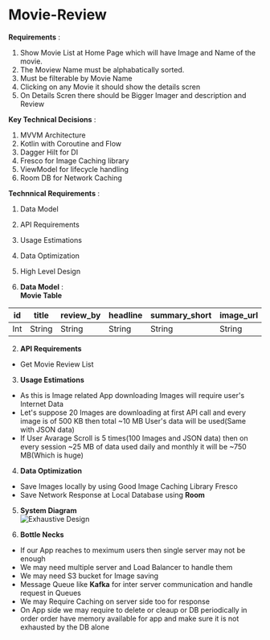 # Movie-Review
**Requirements** :  
  1. Show Movie List at Home Page which will have Image and Name of the movie.
  2. The Moview Name must be alphabatically sorted.
  3. Must be filterable by Movie Name
  4. Clicking on any Movie it should show the details scren
  5. On Details Scren there should be Bigger Imager and description and Review

**Key Technical Decisions** :
  1. MVVM Architecture
  2. Kotlin with Coroutine and Flow
  3. Dagger Hilt for DI
  4. Fresco for Image Caching library
  5. ViewModel for lifecycle handling
  6. Room DB for Network Caching

**Technnical Requirements** :     
  1. Data Model
  2. API Requirements
  3. Usage Estimations
  4. Data Optimization
  5. High Level Design 

1. **Data Model** :  
**Movie Table**

 id  |    title      |  review_by  |  headline | summary_short  | image_url  | external_link | opening_date  |
---- | ------------- | ---------- | ---------- | -------------- |----------- |-------------- |-------------- |
 Int |    String     |   String   |   String   |    String      |  String    |    String     |    String     |
 
2. **API Requirements**
  * Get Movie Review List

3. **Usage Estimations**
  * As this is Image related App downloading Images will require user's Internet Data
  * Let's suppose 20 Images are downloading at first API call and every image is of 500 KB then total ~10 MB User's data will be used(Same with JSON data)
  * If User Avarage Scroll is 5 times(100 Images and JSON data) then on every session ~25 MB of data used daily and monthly it will be ~750 MB(Which is huge)

4. **Data Optimization**  
  * Save Images locally by using Good Image Caching Library Fresco
  * Save Network Response at Local Database using **Room**
  
5. **System Diagram**  
  ![Exhaustive Design](http://www.plantuml.com/plantuml/png/ZP9DQxD04CVl-oa6dtFoq1mRA15ZKy7MOD90eI2RTJHBDxj1rpIbvBjtDqkhqHvwaPdvpVx7UPdLcbQwsGiYiD2W5LIyt6d8UOLCSoK9PLfLu0M2ezGUq1eAHYoaiXG86uxl09-4d4al-gXo50vrIBId9MOf7bJDZV27JG1e-ShVXDbzk0uUB37eVAsSXija5QsJz6KWFVVNldkQnSaY2jnx0fsK3dM50PeQ6QqHlAY0y7GmVUV_N-MJqk0VAHTqA_3IzNDm0_yENBvD1PTuQz8kndYhH3xLUD8sD52SKqq7GfC_2PslvnAccp3j_tEAHpj_VnbvHfCAB2j4wOHRSvmhhT69kx2JRzNZ9F3ZR6N6wY_2Vf5OCIeWe6o7fWeLdE5MDEYgEAjVn4Q_TqSA1gFHtUKcYFrOhxqGycFPU6U_FT0_7D9cMZxOFh4Biy1DphWJwrwtIXpy1SnGvirUV040)
   
   
6. **Bottle Necks**  
  * If our App reaches to meximum users then single server may not be enough
  * We may need multiple server and Load Balancer to handle them
  * We may need S3 bucket for Image saving
  * Message Queue like **Kafka** for inter server communication and handle request in Queues
  * We may Require Caching on server side too for response
  * On App side we may require to delete or cleaup or DB periodically in order order have memory available for app and make sure it is not exhausted by the DB alone





